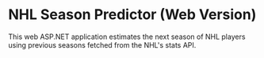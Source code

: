 # NHL Season Predictor (Web Version)
This web ASP.NET application estimates the next season of NHL players using previous seasons fetched from the NHL's stats API.
